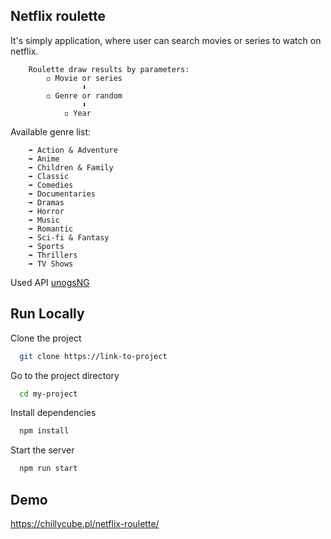 ## Netflix roulette

It's simply application, where user can search movies or series to watch on netflix.

        Roulette draw results by parameters:
            ◽ Movie or series
                    ⬇
            ◽ Genre or random
                    ⬇
                ◽ Year

Available genre list:

        ➡ Action & Adventure
        ➡ Anime
        ➡ Children & Family
        ➡ Classic
        ➡ Comedies
        ➡ Documentaries
        ➡ Dramas
        ➡ Horror
        ➡ Music
        ➡ Romantic
        ➡ Sci-fi & Fantasy
        ➡ Sports
        ➡ Thrillers
        ➡ TV Shows

Used API
[unogsNG](https://rapidapi.com/unogs/api/unogsng)


## Run Locally

Clone the project

```bash
  git clone https://link-to-project
```

Go to the project directory

```bash
  cd my-project
```

Install dependencies

```bash
  npm install
```

Start the server

```bash
  npm run start
```


## Demo

https://chillycube.pl/netflix-roulette/
